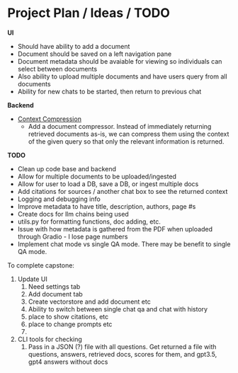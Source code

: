 # Project Plan / Ideas / TODO

**UI**
- Should have ability to add a document
- Document should be saved on a left navigation pane
- Document metadata should be avaiable for viewing so individuals can select between documents 
- Also ability to upload multiple documents and have users query from all documents 
- Ability for new chats to be started, then return to previous chat

**Backend**
- [Context Compression](https://blog.langchain.dev/improving-document-retrieval-with-contextual-compression/)
  - Add a document compressor. Instead of immediately returning retrieved documents as-is, we can compress them using the context of the given query so that only the relevant information is returned.

**TODO**
- Clean up code base and backend
- Allow for multiple documents to be uploaded/ingested
- Allow for user to load a DB, save a DB, or ingest multiple docs
- Add citations for sources / another chat box to see the returned context
- Logging and debugging info
- Improve metadata to have title, description, authors, page #s
- Create docs for llm chains being used
- utils.py for formatting functions, doc adding, etc.
- Issue with how metadata is gathered from the PDF when uploaded through Gradio - I lose page numbers
- Implement chat mode vs single QA mode. There may be benefit to single QA mode. 

To complete capstone:
1. Update UI 
   1. Need settings tab
   2. Add document tab
   3. Create vectorstore and add document etc
   4. Ability to switch between single chat qa and chat with history
   5. place to show citations, etc
   6. place to change prompts etc
   7. 
2. CLI tools for checking
   1. Pass in a JSON (?) file with all questions. Get returned a file with questions, answers, retrieved docs, scores for them, and gpt3.5, gpt4 answers without docs
   